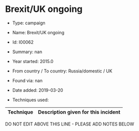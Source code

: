# Brexit/UK ongoing

* Type: campaign

* Name: Brexit/UK ongoing

* Id: I00062

* Summary: nan

* Year started: 2015.0

* From country / To country: Russia/domestic / UK

* Found via: nan

* Date added: 2019-03-20

* Techniques used: 

| Technique | Description given for this incident |
| --------- | ------------------------- |

DO NOT EDIT ABOVE THIS LINE - PLEASE ADD NOTES BELOW